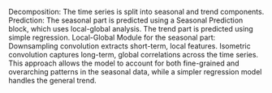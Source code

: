 Decomposition: The time series is split into seasonal and trend components.
Prediction:
    The seasonal part is predicted using a Seasonal Prediction block, which uses local-global analysis.
    The trend part is predicted using simple regression.
Local-Global Module for the seasonal part:
    Downsampling convolution extracts short-term, local features.
    Isometric convolution captures long-term, global correlations across the time series.
    This approach allows the model to account for both fine-grained and overarching patterns in the seasonal data, while a simpler regression model handles the general trend.






